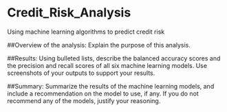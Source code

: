 # Credit_Risk_Analysis
Using machine learning algorithms to predict credit risk

##Overview of the analysis: 
Explain the purpose of this analysis.

##Results: 
Using bulleted lists, describe the balanced accuracy scores and the precision and recall scores of all six machine learning models. Use screenshots of your outputs to support your results.

##Summary: 
Summarize the results of the machine learning models, and include a recommendation on the model to use, if any. If you do not recommend any of the models, justify your reasoning.
